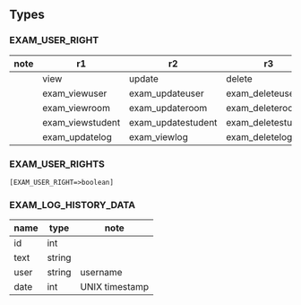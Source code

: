 ## Types

### EXAM_USER_RIGHT

| note | r1               | r2                 | r3                 | r4              | r5                          |
| ---- | ---------------- | ------------------ | ------------------ | --------------- | --------------------------- |
|      | view             | update             | delete             |                 |                             |
|      | exam_viewuser    | exam_updateuser    | exam_deleteuser    | exam_adduser    |                             |
|      | exam_viewroom    | exam_updateroom    | exam_deleteroom    | exam_addroom    |                             |
|      | exam_viewstudent | exam_updatestudent | exam_deletestudent | exam_addstudent | exam_updatestudent_presence |
|      | exam_updatelog   | exam_viewlog       | exam_deletelog     | exam_addlog     |                             |

### EXAM_USER_RIGHTS

`[EXAM_USER_RIGHT=>boolean]`

### EXAM_LOG_HISTORY_DATA

| name | type   | note           |
| ---- | ------ | -------------- |
| id   | int    |                |
| text | string |                |
| user | string | username       |
| date | int    | UNIX timestamp |
